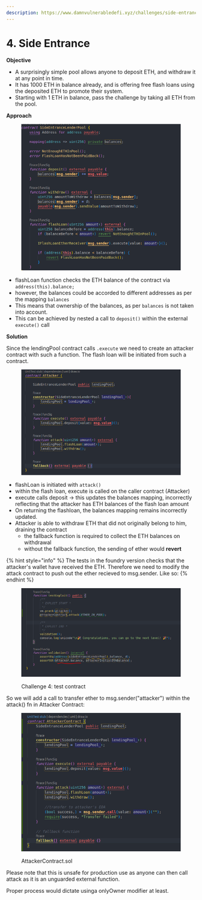```yaml
---
description: https://www.damnvulnerabledefi.xyz/challenges/side-entrance/
---
```


# 4. Side Entrance

**Objective**

* A surprisingly simple pool allows anyone to deposit ETH, and withdraw it at any point in time.
* It has 1000 ETH in balance already, and is offering free flash loans using the deposited ETH to promote their system.
* Starting with 1 ETH in balance, pass the challenge by taking all ETH from the pool.

**Approach**

<figure><img src="../../.gitbook/assets/image (195).png" alt=""><figcaption></figcaption></figure>

* flashLoan function checks the ETH balance of the contract via `address(this).balance;`
* however, the balances could be accorded to different addresses as per the mapping `balances`
* This means that ownership of the balances, as per `balances` is not taken into account.
* This can be achieved by nested a call to `deposit()` within the external `execute()` call

**Solution**

Since the lendingPool contract calls `.execute` we need to create an attacker contract with such a function. The flash loan will be initiated from such a contract.

<figure><img src="../../.gitbook/assets/image (169).png" alt=""><figcaption></figcaption></figure>

* flashLoan is initiated with `attack()`
* within the flash loan, execute is called on the caller contract (Attacker)
* execute calls deposit -> this updates the balances mapping, incorrectly reflecting that the attacker has ETH balances of the flash loan amount
* On returning the flashloan, the balances mapping remains incorrectly updated.
* Attacker is able to withdraw ETH that did not originally belong to him, draining the contract
  * the fallback function is required to collect the ETH balances on withdrawal
  * without the fallback function, the sending of ether would **revert**

{% hint style="info" %}
The tests in the foundry version checks that the attacker's wallet have received the ETH. Therefore we need to modify the attack contract to push out the ether recieved to msg.sender. Like so:
{% endhint %}

<figure><img src="../../.gitbook/assets/image (157).png" alt=""><figcaption><p>Challenge 4: test contract</p></figcaption></figure>

So we will add a call to transfer ether to msg.sender("attacker") within the attack() fn in Attacker Contract:

<figure><img src="../../.gitbook/assets/image (166).png" alt=""><figcaption><p>AttackerContract.sol</p></figcaption></figure>

Please note that this is unsafe for production use as anyone can then call attack as it is an unguarded external function.

Proper process would dictate usinga onlyOwner modifier at least.
